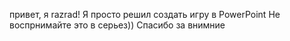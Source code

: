 привет, я razrad!
Я просто решил создать игру в PowerPoint
Не воспрнимайте это в серьез))
Спасибо за внимние
